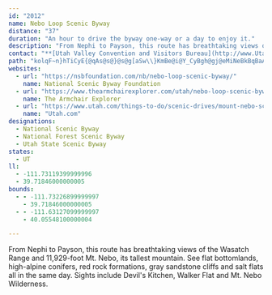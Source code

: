 ```yaml
---
id: "2012"
name: Nebo Loop Scenic Byway
distance: "37"
duration: "An hour to drive the byway one-way or a day to enjoy it."
description: "From Nephi to Payson, this route has breathtaking views of the Wasatch Range and 11,929-foot Mt. Nebo, its tallest mountain. See flat bottomlands, high-alpine conifers, red rock formations, gray sandstone cliffs and salt flats all in the same day. Sights include Devil's Kitchen, Walker Flat and Mt. Nebo Wilderness."
contact: "**[Utah Valley Convention and Visitors Bureau](http://www.UtahValley.com)**  \r\n801-851-2100  \r\n800-222-UTAH (8824)  \r\n\r\n**U.S. Forest Service - Uinta National Forest - Nephi/Payson area**  \r\n 801-377-5780  \r\n\r\n"
path: "kolqF~n}hTiCyE{@qAs@s@}@s@g[aSw\\}KmBe@i@Y_CyBgh@gj@eMiNeBkBqBaAoEiA_a@aAgCYaLs@eQsBoo@mF}@JqA`@gCR_DaBkHuFkMkLcAi@[KcA?s@QoDmAmCyA}DmA_AF}AEcCe@sCu@sB_Am@e@uAaE_AkB_Ay@i@aAc@e@uA}@s@IoAs@aBkCq@aB_@eDc@eAyCuEcBsF_@}@sAgBs@gCi@gAiBeBmBsDyDy@}@Y[YMWBk@H[NKRKn@JbBB~@k@^k@b@_B?m@OY]K[DaAlB_@PeAW}CiBy@WcEKyBa@s@?iC^s@S{@@wAr@e@MiAgBcBwEaDs@iAD{Al@YESMe@y@m@_B{CaBM}@Lc@TW~@_@h@g@b@kAd@g@xAy@~@yAb@_BJmE\\s@n@s@~BkA`CmChBi@d@[nBaGvAaHDo@O[UMg@FQXEdBc@~A_BfCcAz@wD|@y@D_BIsChA_AEs@WoAmAwAgBsBkAsAuAiAkCUYc@KqALiAAwBe@u@Jm@^o@R}@G{@Yi@IYDYX{@pCkFnFu@p@i@Ro@Es@[sDsGUEy@LsAjAoBrDqA`@wEAeBw@qDEeA_@mAuAu@FoCfC}Cr@SV[jE]t@_CxBYl@Cd@Vj@xArAp@xAlBtHr@|@h@bB?dAU|@}CzG_@fBmBhWEfBNrBCj@_@~@mBrAuDXwAv@_C@_@VcB|Cs@h@o@Re@Ei@_@qEgEk@Qi@D}CjBm@?cAw@_DgD_@M_@?cA^oAfB_BpAeE^eAz@}HpBOr@?lBFX\\p@hCxBRr@@r@e@lBKfCI`@SVo@d@_@?{EsBaAK]JcBlAsCv@QZOx@@d@RdAElA]p@sA`@yCX_ExAg@V}B~B{BfAqJ`Gi@x@Mr@u@xHB~AT~A@tAa@dBy@dAcAf@u@LcA?eIy@sAP_@T_@h@oCtFiBdBmCpAePvF_BlAWt@?n@Hd@b@j@bB^^^Nr@NlBh@v@~@|@DPBp@c@lCKxBO`Ay@dA}Ax@KRQx@AvBHt@hC~CX~@C~A[fAc@j@oAj@mCr@i@^_@hA?vAOr@_@j@_BTaIYy@UyAqAmCaA}CeDi@a@mAm@e@i@i@uA_@sG_@aBe@}@w@mAsHaGiA_Ao@y@c@_BcDwUo@_CiCuEmEaH{FeHgDgG{AyBSm@H}Ar@uB`AyApAsAd@sANqAEsAi@sB_AaAo@W_KgBiBe@m@_@mFyGkCcGYe@s@s@wHyFyCkAgAgAu@g@mDkAc@[sB_DkAcC}@cAwFkBk@e@i@s@o@mBmA_HsCuJk@aJYgBm@y@oBy@mFyDs@_@mEP}EqBcCj@cBSeAL_@LYXi@lAc@j@[Lm@AuBg@sARi@C_@MSYoAeCsAaAUYs@qB_@a@wDJc@EyAw@_C{BeB]gBPo@Py@n@iAxBo@x@eMdNgAz@u@DoBa@iAr@sDDgBt@kA\\gEm@iAIi@HUTYp@}ArEoBhLS~@U`@Yb@iAh@gEN_@D_@Rm@j@a@t@sAxF_@r@_Ar@cA^wFj@qFfBsGDiAd@y@l@sFhHy@v@{HtBmAB{AY}@q@e@s@}ByEcDaFYgAKeAg@yBe@aAY]o@[cEeAo@k@Os@@YRm@n@q@pDaBz@k@l@q@d@{@NsBEyAs@qFE{@@sD\\iLn@gK?sBOgCiBmSUiBg@}Aa@y@qAaBWk@S_Dz@aHXkOVqCrBoKdA{Mz@aDFq@EmBJgAXq@lD_Ex@yBpHoLd@{ANmBC}@KeAe@sAm@eAe@yA_@oEm@yA_By@iRaC}Co@sAi@c@]uE_F}@o@{@e@wEmAo@Yc@i@e@mAC{@Dy@lAmDNcA?uAMq@q@yAkEiBeAu@iAsA_AgBgBaFcAmBu@_A_BaDWyABkFKmCqEuXc@sAq@iAwGsHm@m@yCqBsBmByA{@w@QaB@sCh@gBH_D_@k[eOqCk@eC@wGbCeLlB}DToEJiHp@aBl@wE~CiBt@gCHoA`@{FpEsDrE{AtBy@~AgArAsE~DuA`BmCtEsDpHc@rAIlAHpANt@^|@bClE^fAb@xAnBfJDt@EvBuAnPiAxGcBbIy@fCyCvD{FjLyDjFmDfEm@pD[t@iAvAsBrAS^A`@P|@\\ZrAJ^LTPfDpLFh@A~@]zDB^Jd@VXbCtAtBpDjE`JZ^RPhAXnBBb@b@?p@Ol@cDrAmDjB{GFyDg@qC_Ae@NKb@?^N`@bB`AzAh@lBdBhBlAr@^hBFr@v@Fl@OfA{CdFs@rCInARxEMv@QXi@^i@IiCmAq@GoAIgEPu@PyFnCyApAg@dFQf@SLe@JcAMc@QUY_BmDwBqCwDoCoBW}EdAYViAlCK`@?pCYX_@?OQIy@d@mDR{C`@_D\\yAlC{F^e@r@_@xCSZi@F[Ie@W[oAWoDSy@JsB~@}CzDoAxGSb@cBrBUd@Ir@Iv@s@xAEp@RzIShHa@zCm@dCK~AWpA_@f@Ul@mAjIKLO?iBe@yAJcAXiClAY^Ox@i@lA_@RoA|Ba@^eDhAwB\\u@^e@JcCYs@@wE~@s@@oAUeAF_@RMb@Y^kBfAY@}@o@y@_@{@YmAKwHM}Eh@wBC{@BIHEr@NFtCP|Bd@XRH`@DhAHl@Xr@PXp@PZXE`@UBO?]SeAqAm@YsBJ_NkBaAAYFcCtAgAHmEQy@_@_CmCe@]wGg@_@HqCfAyC`GuAxB{AjAQ^Ef@DfASlAo@jAsB~@sCzB}ExFcDXyAd@wC^wE@iAb@aBrAgAXmDJ_Cf@sE\\iCBmCUwDXoBx@m@LcD?iNbBeBhBoCvAoG|D}[lUu@XgCTiA\\u@`@}ExEuFjBiBzAeAb@cBLqE?oAJeBj@aCrB_ChAu@p@kCzC_CpEcCxB}@fAuB~DoBfF}@fBmHfKmElHoAnD]x@U\\cD~BuEtBaAXqIr@eNlAgA\\oDrBiCrA}CLqXBofASIpv@gXEqVEqR?"
websites:
  - url: "https://nsbfoundation.com/nb/nebo-loop-scenic-byway/"
    name: National Scenic Byway Foundation
  - url: "https://www.thearmchairexplorer.com/utah/nebo-loop-scenic-byway.php"
    name: The Armchair Explorer
  - url: "https://www.utah.com/things-to-do/scenic-drives/mount-nebo-scenic-byway/"
    name: "Utah.com"
designations:
  - National Scenic Byway
  - National Forest Scenic Byway
  - Utah State Scenic Byway
states:
  - UT
ll:
  - -111.73119399999996
  - 39.71846000000005
bounds:
  - - -111.73226899999997
    - 39.71846000000005
  - - -111.63127099999997
    - 40.05548100000004

---
```


From Nephi to Payson, this route has breathtaking views of the Wasatch Range and 11,929-foot Mt. Nebo, its tallest mountain. See flat bottomlands, high-alpine conifers, red rock formations, gray sandstone cliffs and salt flats all in the same day. Sights include Devil's Kitchen, Walker Flat and Mt. Nebo Wilderness.

